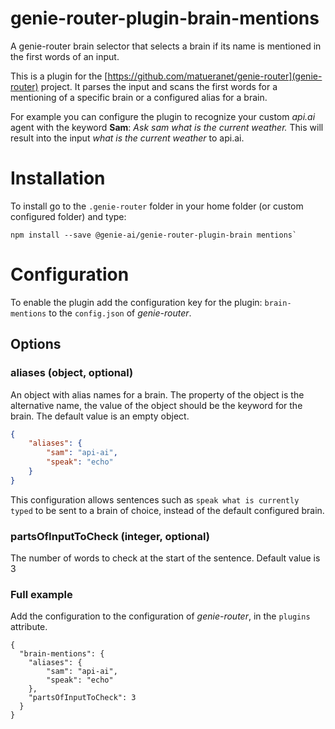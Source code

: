 # genie-router-plugin-brain-mentions

A genie-router brain selector that selects a brain if its name is mentioned in the first words of an input.

This is a plugin for the [https://github.com/matueranet/genie-router](genie-router)
project. It parses the input and scans the first words for a mentioning of a specific brain
or a configured alias for a brain.

For example you can configure the plugin to recognize your custom _api.ai_ agent with the keyword
**Sam**: _Ask sam what is the current weather._ This will result into the input _what is the current
weather_ to api.ai.

# Installation

To install go to the `.genie-router` folder in your home folder (or custom configured folder) and type:

	npm install --save @genie-ai/genie-router-plugin-brain mentions`

# Configuration

To enable the plugin add the configuration key for the plugin: `brain-mentions` to the `config.json` of
_genie-router_.

## Options

### aliases (object, optional)

An object with alias names for a brain. The property of the object is the alternative name,
the value of the object should be the keyword for the brain. The default value is an empty object.

```json
{
	"aliases": {
		"sam": "api-ai",
		"speak": "echo"
	}
}
```

This configuration allows sentences such as `speak what is currently typed` to be sent to a brain of choice,
instead of the default configured brain.

### partsOfInputToCheck (integer, optional)

The number of words to check at the start of the sentence. Default value is 3

### Full example

Add the configuration to the configuration of _genie-router_,
in the `plugins` attribute.

```
{
  "brain-mentions": {
    "aliases": {
		"sam": "api-ai",
		"speak": "echo"
	},
	"partsOfInputToCheck": 3
  }
}
```
